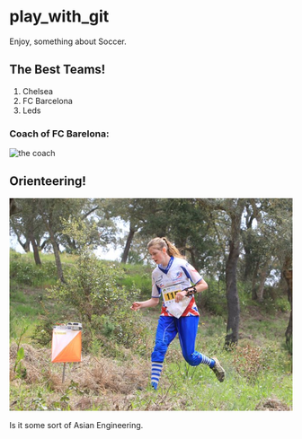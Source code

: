# play_with_git
Enjoy, something about Soccer.

## The Best Teams!

1. Chelsea
2. FC Barcelona
3. Leds

### Coach of FC Barelona:
![the coach](monkey.jpg)

## Orienteering!

![](orienteering.jpg)

 Is it some sort of Asian Engineering.
